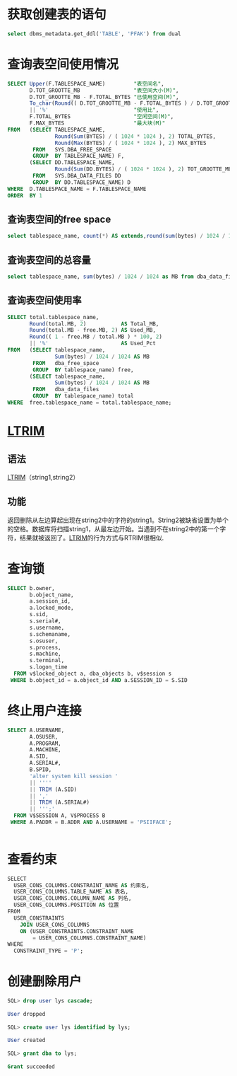 # 获取创建表的语句	

```sql
select dbms_metadata.get_ddl('TABLE', 'PFAK') from dual
```

# 查询表空间使用情况

```sql
SELECT Upper(F.TABLESPACE_NAME)         "表空间名",
       D.TOT_GROOTTE_MB                 "表空间大小(M)",
       D.TOT_GROOTTE_MB - F.TOTAL_BYTES "已使用空间(M)",
       To_char(Round(( D.TOT_GROOTTE_MB - F.TOTAL_BYTES ) / D.TOT_GROOTTE_MB * 100, 2), '990.99')
       || '%'                           "使用比",
       F.TOTAL_BYTES                    "空闲空间(M)",
       F.MAX_BYTES                      "最大块(M)"
FROM   (SELECT TABLESPACE_NAME,
               Round(Sum(BYTES) / ( 1024 * 1024 ), 2) TOTAL_BYTES,
               Round(Max(BYTES) / ( 1024 * 1024 ), 2) MAX_BYTES
        FROM   SYS.DBA_FREE_SPACE
        GROUP  BY TABLESPACE_NAME) F,
       (SELECT DD.TABLESPACE_NAME,
               Round(Sum(DD.BYTES) / ( 1024 * 1024 ), 2) TOT_GROOTTE_MB
        FROM   SYS.DBA_DATA_FILES DD
        GROUP  BY DD.TABLESPACE_NAME) D
WHERE  D.TABLESPACE_NAME = F.TABLESPACE_NAME
ORDER  BY 1
```

## 查询表空间的free space

```sql
select tablespace_name, count(*) AS extends,round(sum(bytes) / 1024 / 1024, 2) AS MB,sum(blocks) AS blocks from dba_free_space group BY tablespace_name;
```

## 查询表空间的总容量

```sql
select tablespace_name, sum(bytes) / 1024 / 1024 as MB from dba_data_files group by tablespace_name;
```

## 查询表空间使用率

```sql
SELECT total.tablespace_name,
       Round(total.MB, 2)           AS Total_MB,
       Round(total.MB - free.MB, 2) AS Used_MB,
       Round(( 1 - free.MB / total.MB ) * 100, 2)
       || '%'                       AS Used_Pct
FROM   (SELECT tablespace_name,
               Sum(bytes) / 1024 / 1024 AS MB
        FROM   dba_free_space
        GROUP  BY tablespace_name) free,
       (SELECT tablespace_name,
               Sum(bytes) / 1024 / 1024 AS MB
        FROM   dba_data_files
        GROUP  BY tablespace_name) total
WHERE  free.tablespace_name = total.tablespace_name;
```

# [LTRIM](https://www.baidu.com/s?wd=LTRIM&tn=44039180_cpr&fenlei=mv6quAkxTZn0IZRqIHckPjm4nH00T1d-PHckujNWn10YnWKBm1TY0ZwV5Hcvrjm3rH6sPfKWUMw85HfYnjn4nH6sgvPsT6KdThsqpZwYTjCEQLGCpyw9Uz4Bmy-bIi4WUvYETgN-TLwGUv3EnWbLP1bzPHRs)

## 语法

[LTRIM](https://www.baidu.com/s?wd=LTRIM&tn=44039180_cpr&fenlei=mv6quAkxTZn0IZRqIHckPjm4nH00T1d-PHckujNWn10YnWKBm1TY0ZwV5Hcvrjm3rH6sPfKWUMw85HfYnjn4nH6sgvPsT6KdThsqpZwYTjCEQLGCpyw9Uz4Bmy-bIi4WUvYETgN-TLwGUv3EnWbLP1bzPHRs)（string1,string2）

## 功能

返回删除从左边算起出现在string2中的字符的string1。String2被缺省设置为单个的空格。数据库将扫描string1，从最左边开始。当遇到不在string2中的第一个字符，结果就被返回了。[LTRIM](https://www.baidu.com/s?wd=LTRIM&tn=44039180_cpr&fenlei=mv6quAkxTZn0IZRqIHckPjm4nH00T1d-PHckujNWn10YnWKBm1TY0ZwV5Hcvrjm3rH6sPfKWUMw85HfYnjn4nH6sgvPsT6KdThsqpZwYTjCEQLGCpyw9Uz4Bmy-bIi4WUvYETgN-TLwGUv3EnWbLP1bzPHRs)的行为方式与RTRIM很相似.

# 查询锁

```sql
SELECT b.owner,
       b.object_name,
       a.session_id,
       a.locked_mode,
       s.sid,
       s.serial#,
       s.username,
       s.schemaname,
       s.osuser,
       s.process,
       s.machine,
       s.terminal,
       s.logon_time
  FROM v$locked_object a, dba_objects b, v$session s
 WHERE b.object_id = a.object_id AND a.SESSION_ID = S.SID

```

# 终止用户连接

```sql
SELECT A.USERNAME,
       A.OSUSER,
       A.PROGRAM,
       A.MACHINE,
       A.SID,
       A.SERIAL#,
       B.SPID,
       'alter system kill session '
       || ''''
       || TRIM (A.SID)
       || ','
       || TRIM (A.SERIAL#)
       || ''';'
  FROM V$SESSION A, V$PROCESS B
 WHERE A.PADDR = B.ADDR AND A.USERNAME = 'PSIIFACE';
 
```

# 查看约束

```sql
SELECT 
  USER_CONS_COLUMNS.CONSTRAINT_NAME AS 约束名, 
  USER_CONS_COLUMNS.TABLE_NAME AS 表名, 
  USER_CONS_COLUMNS.COLUMN_NAME AS 列名, 
  USER_CONS_COLUMNS.POSITION AS 位置 
FROM 
  USER_CONSTRAINTS 
    JOIN USER_CONS_COLUMNS 
    ON (USER_CONSTRAINTS.CONSTRAINT_NAME 
        = USER_CONS_COLUMNS.CONSTRAINT_NAME) 
WHERE 
  CONSTRAINT_TYPE = 'P'; 
```

# 创建删除用户

```sql
SQL> drop user lys cascade;
 
User dropped
 
SQL> create user lys identified by lys;
 
User created
 
SQL> grant dba to lys;
 
Grant succeeded
```

